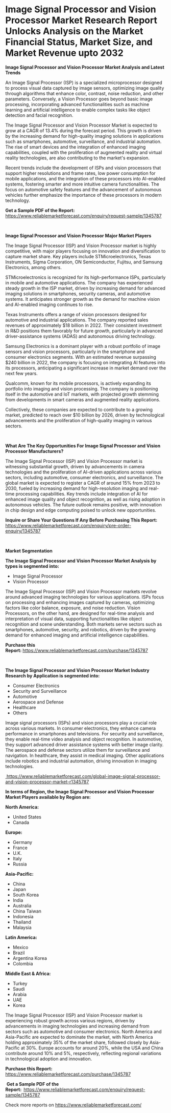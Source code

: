 <p><h1>Image Signal Processor and Vision Processor Market Research Report Unlocks Analysis on the Market Financial Status, Market Size, and Market Revenue upto 2032</h1></p><p><strong>Image Signal Processor and Vision Processor Market Analysis and Latest Trends</strong></p>
<p><p>An Image Signal Processor (ISP) is a specialized microprocessor designed to process visual data captured by image sensors, optimizing image quality through algorithms that enhance color, contrast, noise reduction, and other parameters. Conversely, a Vision Processor goes beyond basic image processing, incorporating advanced functionalities such as machine learning and artificial intelligence to enable complex tasks like object detection and facial recognition.</p><p>The Image Signal Processor and Vision Processor Market is expected to grow at a CAGR of 13.4% during the forecast period. This growth is driven by the increasing demand for high-quality imaging solutions in applications such as smartphones, automotive, surveillance, and industrial automation. The rise of smart devices and the integration of enhanced imaging capabilities, coupled with the proliferation of augmented reality and virtual reality technologies, are also contributing to the market's expansion.</p><p>Recent trends include the development of ISPs and vision processors that support higher resolutions and frame rates, low power consumption for mobile applications, and the integration of these processors into AI-enabled systems, fostering smarter and more intuitive camera functionalities. The focus on automotive safety features and the advancement of autonomous vehicles further emphasize the importance of these processors in modern technology.</p></p>
<p><strong>Get a Sample PDF of the Report:&nbsp;</strong> <a href="https://www.reliablemarketforecast.com/enquiry/request-sample/1345787?utm_campaign=3530&utm_medium=2&utm_source=Github&utm_content=ia&utm_term=06042025&utm_id=image-signal-processor-and-vision-processor">https://www.reliablemarketforecast.com/enquiry/request-sample/1345787</a></p>
<p>&nbsp;</p>
<p><strong>Image Signal Processor and Vision Processor Major Market Players</strong></p>
<p><p>The Image Signal Processor (ISP) and Vision Processor market is highly competitive, with major players focusing on innovation and diversification to capture market share. Key players include STMicroelectronics, Texas Instruments, Sigma Corporation, ON Semiconductor, Fujitsu, and Samsung Electronics, among others.</p><p>STMicroelectronics is recognized for its high-performance ISPs, particularly in mobile and automotive applications. The company has experienced steady growth in the ISP market, driven by increasing demand for advanced imaging solutions in smartphones, security cameras, and automotive systems. It anticipates stronger growth as the demand for machine vision and AI-enabled imaging continues to rise.</p><p>Texas Instruments offers a range of vision processors designed for automotive and industrial applications. The company reported sales revenues of approximately $18 billion in 2022. Their consistent investment in R&D positions them favorably for future growth, particularly in advanced driver-assistance systems (ADAS) and autonomous driving technology.</p><p>Samsung Electronics is a dominant player with a robust portfolio of image sensors and vision processors, particularly in the smartphone and consumer electronics segments. With an estimated revenue surpassing $240 billion in 2022, the company is focusing on integrating AI features into its processors, anticipating a significant increase in market demand over the next few years.</p><p>Qualcomm, known for its mobile processors, is actively expanding its portfolio into imaging and vision processing. The company is positioning itself in the automotive and IoT markets, with projected growth stemming from developments in smart cameras and augmented reality applications.</p><p>Collectively, these companies are expected to contribute to a growing market, predicted to reach over $10 billion by 2026, driven by technological advancements and the proliferation of high-quality imaging in various sectors.</p></p>
<p>&nbsp;</p>
<p><strong>What Are The Key Opportunities For Image Signal Processor and Vision Processor Manufacturers?</strong></p>
<p><p>The Image Signal Processor (ISP) and Vision Processor market is witnessing substantial growth, driven by advancements in camera technologies and the proliferation of AI-driven applications across various sectors, including automotive, consumer electronics, and surveillance. The global market is expected to register a CAGR of around 15% from 2023 to 2030, fueled by increasing demand for high-resolution imaging and real-time processing capabilities. Key trends include integration of AI for enhanced image quality and object recognition, as well as rising adoption in autonomous vehicles. The future outlook remains positive, with innovation in chip design and edge computing poised to unlock new opportunities.</p></p>
<p><strong>Inquire or Share Your Questions If Any Before Purchasing This Report:</strong> <a href="https://www.reliablemarketforecast.com/enquiry/pre-order-enquiry/1345787?utm_campaign=3530&utm_medium=2&utm_source=Github&utm_content=ia&utm_term=06042025&utm_id=image-signal-processor-and-vision-processor">https://www.reliablemarketforecast.com/enquiry/pre-order-enquiry/1345787</a></p>
<p>&nbsp;</p>
<p><strong>Market Segmentation</strong></p>
<p><strong>The Image Signal Processor and Vision Processor Market Analysis by types is segmented into:</strong></p>
<p><ul><li>Image Signal Processor</li><li>Vision Processor</li></ul></p>
<p><p>The Image Signal Processor (ISP) and Vision Processor markets revolve around advanced imaging technologies for various applications. ISPs focus on processing and enhancing images captured by cameras, optimizing factors like color balance, exposure, and noise reduction. Vision Processors, on the other hand, are designed for real-time analysis and interpretation of visual data, supporting functionalities like object recognition and scene understanding. Both markets serve sectors such as smartphones, automotive, security, and robotics, driven by the growing demand for enhanced imaging and artificial intelligence capabilities.</p></p>
<p><strong>Purchase this Report:&nbsp;</strong><a href="https://www.reliablemarketforecast.com/purchase/1345787?utm_campaign=3530&utm_medium=2&utm_source=Github&utm_content=ia&utm_term=06042025&utm_id=image-signal-processor-and-vision-processor">https://www.reliablemarketforecast.com/purchase/1345787</a></p>
<p>&nbsp;</p>
<p><strong>The Image Signal Processor and Vision Processor Market Industry Research by Application is segmented into:</strong></p>
<p><ul><li>Consumer Electronics</li><li>Security and Surveillance</li><li>Automotive</li><li>Aerospace and Defense</li><li>Healthcare</li><li>Others</li></ul></p>
<p><p>Image signal processors (ISPs) and vision processors play a crucial role across various markets. In consumer electronics, they enhance camera performance in smartphones and televisions. For security and surveillance, they enable real-time video analysis and object recognition. In automotive, they support advanced driver assistance systems with better image clarity. The aerospace and defense sectors utilize them for surveillance and navigation. In healthcare, they assist in medical imaging. Other applications include robotics and industrial automation, driving innovation in imaging technologies.</p></p>
<p><a href="https://www.reliablemarketforecast.com/global-image-signal-processor-and-vision-processor-market-r1345787?utm_campaign=3530&utm_medium=2&utm_source=Github&utm_content=ia&utm_term=06042025&utm_id=image-signal-processor-and-vision-processor">&nbsp;https://www.reliablemarketforecast.com/global-image-signal-processor-and-vision-processor-market-r1345787</a></p>
<p><strong>In terms of Region, the Image Signal Processor and Vision Processor Market Players available by Region are:</strong></p>
<p>
    <p> <strong> North America: </strong>
        <ul>
            <li>United States</li>
            <li>Canada</li>
        </ul>
        </p> 
    <p> <strong> Europe: </strong>
        <ul>
            <li>Germany</li>
            <li>France</li>
            <li>U.K.</li>
            <li>Italy</li>
            <li>Russia</li>
        </ul>
        </p> 
    <p> <strong> Asia-Pacific: </strong>
        <ul>
            <li>China</li>
            <li>Japan</li>
            <li>South Korea</li>
            <li>India</li>
            <li>Australia</li>
            <li>China Taiwan</li>
            <li>Indonesia</li>
            <li>Thailand</li>
            <li>Malaysia</li>
        </ul>
        </p> 
    <p> <strong> Latin America: </strong>
        <ul>
            <li>Mexico</li>
            <li>Brazil</li>
            <li>Argentina Korea</li>
            <li>Colombia</li>
        </ul>
        </p> 
    <p> <strong> Middle East & Africa: </strong>
        <ul>
            <li>Turkey</li>
            <li>Saudi</li>
            <li>Arabia</li>
            <li>UAE</li>
            <li>Korea</li>
        </ul>
    </p>
    </p>
<p><p>The Image Signal Processor (ISP) and Vision Processor market is experiencing robust growth across various regions, driven by advancements in imaging technologies and increasing demand from sectors such as automotive and consumer electronics. North America and Asia-Pacific are expected to dominate the market, with North America holding approximately 35% of the market share, followed closely by Asia-Pacific at 30%. Europe accounts for around 20%, while the USA and China contribute around 10% and 5%, respectively, reflecting regional variations in technological adoption and innovation.</p></p>
<p><strong>Purchase this Report: </strong><a href="https://www.reliablemarketforecast.com/purchase/1345787?utm_campaign=3530&utm_medium=2&utm_source=Github&utm_content=ia&utm_term=06042025&utm_id=image-signal-processor-and-vision-processor">https://www.reliablemarketforecast.com/purchase/1345787</a></p>
<p>&nbsp;<strong>Get a Sample PDF of the Report:&nbsp;&nbsp;</strong><a href="https://www.reliablemarketforecast.com/enquiry/request-sample/1345787?utm_campaign=3530&utm_medium=2&utm_source=Github&utm_content=ia&utm_term=06042025&utm_id=image-signal-processor-and-vision-processor">https://www.reliablemarketforecast.com/enquiry/request-sample/1345787</a></p>
<p><strong></strong></p>
<p>Check more reports on <a href="https://www.reliablemarketforecast.com/?utm_campaign=3530&utm_medium=2&utm_source=Github&utm_content=ia&utm_term=06042025&utm_id=image-signal-processor-and-vision-processor">https://www.reliablemarketforecast.com/</a></p>